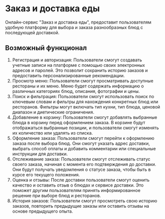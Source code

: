 # Заказ и доставка еды

Онлайн-сервис "Заказ и доставка еды", предоставит пользователям удобную платформу для выбора и заказа разнообразных блюд с последующей доставкой.

## Возможный функционал

1. Регистрация и авторизация: Пользователи смогут создавать учетные записи на платформе с помощью своих электронных адресов и паролей. Это позволит сохранить историю заказов и предоставить персонализированные рекомендации.
2. Просмотр меню: Пользователи смогут просматривать доступные рестораны и их меню. Меню будет содержать информацию о различных категориях блюд, описания, фотографии и цены.
3. Поиск и фильтрация: Пользователи смогут использовать поиск по ключевым словам и фильтры для нахождения конкретных блюд или ресторанов. Фильтры могут включать тип кухни, тип блюда, ценовой диапазон и диетические ограничения.
4. Добавление в корзину: Пользователи смогут добавлять выбранные блюда в корзину перед оформлением заказа. В корзине будут отображаться выбранные позиции, и пользователи смогут изменять их количество или удалять из списка.
5. Оформление заказа: Пользователи смогут перейти к оформлению заказа после выбора блюд. Они смогут указать адрес доставки, выбрать способ оплаты и добавить комментарии или специальные инструкции для доставки.
6. Отслеживание заказа: Пользователи смогут отслеживать статус своего заказа, начиная с момента его подтверждения до доставки. Они будут получать уведомления о статусе заказа, чтобы быть в курсе его текущего положения.
7. Оценка и отзывы: После доставки пользователи смогут оценить качество и оставить отзыв о блюдах и сервисе доставки. Это поможет другим пользователям принять информированное решение при выборе блюд и ресторанов.
8. История заказов: Пользователи смогут просмотреть свою историю заказов, повторить предыдущие заказы или оставить отзывы на основе предыдущего опыта.
